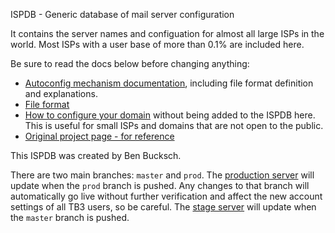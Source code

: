 ISPDB - Generic database of mail server configuration

It contains the server names and configuation for almost all large ISPs in the world. Most ISPs with a user base of more than 0.1% are included here.

Be sure to read the docs below before changing anything:
* [Autoconfig mechanism documentation](https://www.bucksch.org/1/projects/thunderbird/autoconfiguration/), including file format definition and explanations.
* [File format](https://www.bucksch.org/1/projects/thunderbird/autoconfiguration/config-file-format.html)
* [How to configure your domain](https://www.bucksch.org/1/projects/thunderbird/autoconfiguration/#Configuration_server_at_ISP) without being added to the ISPDB here. This is useful for small ISPs and domains that are not open to the public.
* [Original project page - for reference](https://wiki.mozilla.org/Thunderbird:Autoconfiguration)

This ISPDB was created by Ben Bucksch.

There are two main branches: `master` and `prod`. The [production server](https://autoconfig.thunderbird.net/autoconfig/v1.1/) will update when the `prod` branch is pushed. Any changes to that branch will automatically go live without further verification and affect the new account settings of all TB3 users, so be careful. The [stage server](https://autoconfig-stage.thunderbird.net/autoconfig/v1.1/) will update when the `master` branch is pushed.
